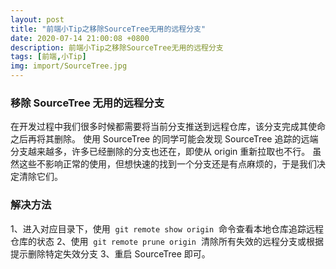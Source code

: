 ```yaml
---
layout: post
title: "前端小Tip之移除SourceTree无用的远程分支"
date: 2020-07-14 21:00:08 +0800
description: 前端小Tip之移除SourceTree无用的远程分支
tags: [前端,小Tip]
img: import/SourceTree.jpg
---
```


### 移除 SourceTree 无用的远程分支

在开发过程中我们很多时候都需要将当前分支推送到远程仓库，该分支完成其使命之后再将其删除。
使用 SourceTree 的同学可能会发现 SourceTree 追踪的远端分支越来越多，许多已经删除的分支也还在，即使从 origin 重新拉取也不行。
虽然这些不影响正常的使用，但想快速的找到一个分支还是有点麻烦的，于是我们决定清除它们。

### 解决方法
1、进入对应目录下，使用  `git remote show origin`  命令查看本地仓库追踪远程仓库的状态
2、使用  `git remote prune origin`  清除所有失效的远程分支或根据提示删除特定失效分支
3、重启 SourceTree 即可。
